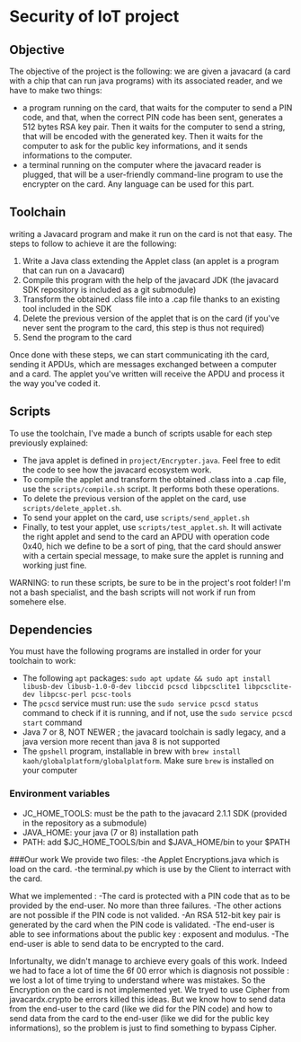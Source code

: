 # Security of IoT project


## Objective

The objective of the project is the following: we are given a javacard (a card with a chip that can run java programs) with its associated reader, and we have to make two things:
- a program running on the card, that waits for the computer to send a PIN code, and that, when the correct PIN code has been sent, generates a 512 bytes RSA key pair. Then it waits for the computer to send a string, that will be encoded with the generated key. Then it waits for the computer to ask for the public key informations, and it sends informations to the computer.
- a terminal running on the computer where the javacard reader is plugged, that will be a user-friendly command-line program to use the encrypter on the card. Any language can be used for this part.


## Toolchain

writing a Javacard program and make it run on the card is not that easy.
The steps to follow to achieve it are the following:
1. Write a Java class extending the Applet class (an applet is a program that can run on a Javacard)
2. Compile this program with the help of the javacard JDK (the javacard SDK repository is included as a git submodule)
3. Transform the obtained .class file into a .cap file thanks to an existing tool included in the SDK
4. Delete the previous version of the applet that is on the card (if you've never sent the program to the card, this step is thus not required)
5. Send the program to the card

Once done with these steps, we can start communicating ith the card, sending it APDUs, which are messages exchanged between a computer and a card. The applet you've written will receive the APDU and process it the way you've coded it.


## Scripts

To use the toolchain, I've made a bunch of scripts usable for each step previously explained:

- The java applet is defined in `project/Encrypter.java`. Feel free to edit the code to see how the javacard ecosystem work.
- To compile the applet and transform the obtained .class into a .cap file, use the `scripts/compile.sh` script. It performs both these operations.
- To delete the previous version of the applet on the card, use `scripts/delete_applet.sh`.
- To send your applet on the card, use `scripts/send_applet.sh`
- Finally, to test your applet, use `scripts/test_applet.sh`. It will activate the right applet and send to the card an APDU with operation code 0x40, hich we define to be a sort of ping, that the card should answer with a certain special message, to make sure the applet is running and working just fine.

WARNING: to run these scripts, be sure to be in the project's root folder! I'm not a bash specialist, and the bash scripts will not work if run from somehere else.


## Dependencies

You must have the following programs are installed in order for your toolchain to work:
- The following `apt` packages: `sudo apt update && sudo apt install libusb-dev libusb-1.0-0-dev libccid pcscd libpcsclite1 libpcsclite-dev libpcsc-perl pcsc-tools`
- The `pcscd` service must run: use the `sudo service pcscd status` command to check if it is running, and if not, use the `sudo service pcscd start` command
- Java 7 or 8, NOT NEWER ; the javacard toolchain is sadly legacy, and a java version more recent than java 8 is not supported
- The `gpshell` program, installable in brew with `brew install kaoh/globalplatform/globalplatform`. Make sure `brew` is installed on your computer


### Environment variables

- JC_HOME_TOOLS: must be the path to the javacard 2.1.1 SDK (provided in the repository as a submodule)
- JAVA_HOME: your java (7 or 8) installation path
- PATH: add $JC_HOME_TOOLS/bin and $JAVA_HOME/bin to your $PATH


###Our work
We provide two files:
-the Applet Encryptions.java which is load on the card.
-the terminal.py which is use by the Client to interract with the card.

What we implemented :
-The card is protected with a PIN code that as to be provided by the end-user. No more than three failures. 
-The other actions are not possible if the PIN code is not valided.
-An RSA 512-bit key pair is generated by the card when the PIN code is validated.
-The end-user is able to see informations about the public key : exposent and modulus.
-The end-user is able to send data to be encrypted to the card.

Infortunalty, we didn't manage to archieve every goals of this work. Indeed we had to face a lot of time the 6f 00 error which is diagnosis not possible : we lost a lot of time trying to understand where was mistakes. So the Encryption on the card is not implemented yet. We tryed to use Cipher from javacardx.crypto be errors killed this ideas. But we know how to send data from the end-user to the card (like we did for the PIN code) and how to send data from the card to the end-user (like we did for the public key informations), so the problem is just to find something to bypass Cipher.  
